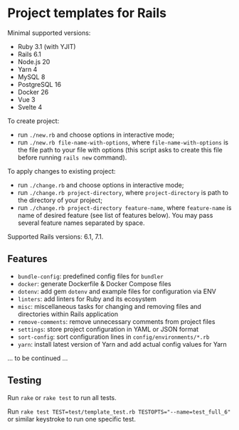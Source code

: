 # Project templates for Rails

Minimal supported versions:

- Ruby 3.1 (with YJIT)
- Rails 6.1
- Node.js 20
- Yarn 4
- MySQL 8
- PostgreSQL 16
- Docker 26
- Vue 3
- Svelte 4

To create project:

- run `./new.rb` and choose options in interactive mode;
- run `./new.rb file-name-with-options`, where `file-name-with-options` is the file path to your
  file with options (this script asks to create this file before running `rails new` command).

To apply changes to existing project:

- run `./change.rb` and choose options in interactive mode;
- run `./change.rb project-directory`, where `project-directory` is path to the directory of your
  project;
- run `./change.rb project-directory feature-name`, where `feature-name` is name of desired feature
  (see list of features below). You may pass several feature names separated by space.

Supported Rails versions: 6.1, 7.1.

## Features

* `bundle-config`: predefined config files for `bundler`
* `docker`: generate Dockerfile & Docker Compose files
* `dotenv`: add gem `dotenv` and example files for configuration via ENV
* `linters`: add linters for Ruby and its ecosystem
* `misc`: miscellaneous tasks for changing and removing files and directories within
  Rails application
* `remove-comments`: remove unnecessary comments from project files
* `settings`: store project configuration in YAML or JSON format
* `sort-config`: sort configuration lines in `config/environments/*.rb`
* `yarn`: install latest version of Yarn and add actual config values for Yarn

... to be continued ...

## Testing

Run `rake` or `rake test` to run all tests.

Run `rake test TEST=test/template_test.rb TESTOPTS="--name=test_full_6"` or similar keystroke to run
one specific test.
